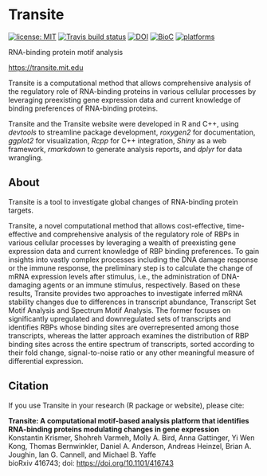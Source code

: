 # Transite

[![license: MIT](https://img.shields.io/badge/license-MIT-blue.svg)](https://opensource.org/licenses/MIT) [![Travis build status](https://travis-ci.org/kkrismer/transite.svg?branch=master)](https://travis-ci.org/kkrismer/transite) [![DOI](https://img.shields.io/badge/DOI-10.1101%2F416743-blue.svg)](https://doi.org/10.1101/416743) [![BioC](https://img.shields.io/badge/Bioconductor-1.0.0-brightgreen.svg)](https://doi.org/doi:10.18129/B9.bioc.transite) [![platforms](https://bioconductor.org/shields/availability/3.8/transite.svg)](https://bioconductor.org/packages/release/bioc/html/transite.html#archives)

RNA-binding protein motif analysis

https://transite.mit.edu

Transite is a computational method that allows comprehensive analysis of the regulatory role of RNA-binding proteins in various cellular processes by leveraging preexisting gene expression data and current knowledge of binding preferences of RNA-binding proteins.

Transite and the Transite website were developed in R and C++, using *devtools* to streamline package development, *roxygen2* for documentation, *ggplot2* for visualization, *Rcpp* for C++ integration, *Shiny* as a web framework, *rmarkdown* to generate analysis reports, and *dplyr* for data wrangling.

## About

Transite is a tool to investigate global changes of RNA-binding protein targets.

Transite, a novel computational method that allows cost-effective, time-effective and comprehensive analysis of the regulatory role of RBPs in various cellular processes by leveraging a wealth of preexisting gene expression data and current knowledge of RBP binding preferences. To gain insights into vastly complex processes including the DNA damage response or the immune response, the preliminary step is to calculate the change of mRNA expression levels after stimulus, i.e., the administration of DNA-damaging agents or an immune stimulus, respectively. Based on these results, Transite provides two approaches to investigate inferred mRNA stability changes due to differences in transcript abundance, Transcript Set Motif Analysis and Spectrum Motif Analysis. The former focuses on significantly upregulated and downregulated sets of transcripts and identifies RBPs whose binding sites are overrepresented among those transcripts, whereas the latter approach examines the distribution of RBP binding sites across the entire spectrum of transcripts, sorted according to their fold change, signal-to-noise ratio or any other meaningful measure of differential expression.

## Citation

If you use Transite in your research (R package or website), please cite:

**Transite: A computational motif-based analysis platform that identifies RNA-binding proteins modulating changes in gene expression**  
Konstantin Krismer, Shohreh Varmeh, Molly A. Bird, Anna Gattinger, Yi Wen Kong, Thomas Bernwinkler, Daniel A. Anderson, Andreas Heinzel, Brian A. Joughin, Ian G. Cannell, and Michael B. Yaffe  
bioRxiv 416743; doi: https://doi.org/10.1101/416743
